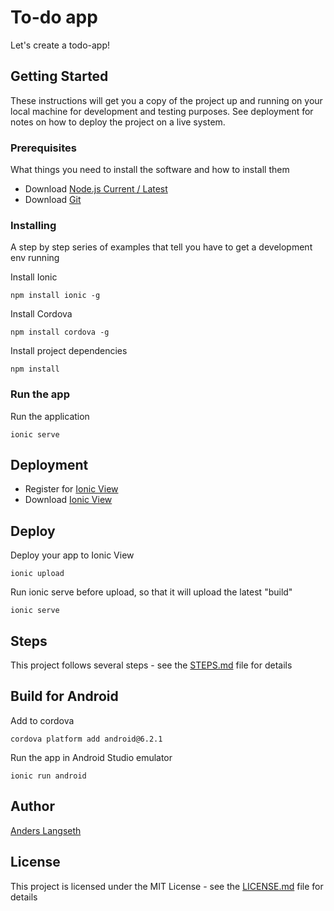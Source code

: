 # To-do app

Let's create a todo-app!

## Getting Started

These instructions will get you a copy of the project up and running on your local machine for development and testing purposes. See deployment for notes on how to deploy the project on a live system.

### Prerequisites

What things you need to install the software and how to install them

* Download [Node.js Current / Latest](https://nodejs.org/en/)
* Download [Git](https://git-scm.com/downloads)

### Installing

A step by step series of examples that tell you have to get a development env running

Install Ionic

```
npm install ionic -g
```

Install Cordova

```
npm install cordova -g
```

Install project dependencies

```
npm install
```

### Run the app

Run the application

```
ionic serve
```

## Deployment

* Register for [Ionic View](https://apps.ionic.io/login)
* Download [Ionic View](http://view.ionic.io/)


## Deploy

Deploy your app to Ionic View

```
ionic upload
```

Run ionic serve before upload, so that it will upload the latest "build"

```
ionic serve
```

## Steps

This project follows several steps - see the [STEPS.md](STEPS.md) file for details

## Build for Android

Add to cordova

```
cordova platform add android@6.2.1
```

Run the app in Android Studio emulator

```
ionic run android
```

## Author

[Anders Langseth](https://github.com/langz)

## License

This project is licensed under the MIT License - see the [LICENSE.md](LICENSE.md) file for details
